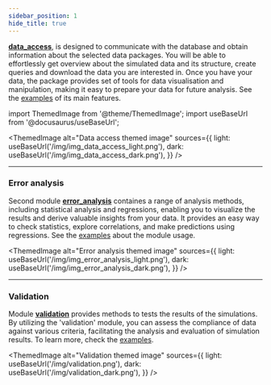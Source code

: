 ```yaml
---
sidebar_position: 1
hide_title: true
---
```


[**data_access**](documentation/data_access.md), is designed to communicate with the database and obtain information about the selected data packages.
You will be able to effortlessly get overview about the simulated data and its structure, create queries and download the data you are interested in. Once you have your data, the package provides set of tools for data visualisation and manipulation, making it easy to prepare your data for future analysis. See the [examples](data_access_examples.md) of its main features.

import ThemedImage from '@theme/ThemedImage';
import useBaseUrl from '@docusaurus/useBaseUrl';

<ThemedImage
  alt="Data access themed image"
  sources={{
    light: useBaseUrl('/img/img_data_access_light.png'),
    dark: useBaseUrl('/img/img_data_access_dark.png'),
  }}
/>

---

### Error analysis

Second module [**error_analysis**](documentation/error_analysis.md) containes a range of analysis methods, including statistical analysis and regressions, enabling you to visualize the results and derive valuable insights from your data. It provides an easy way to check statistics, explore correlations, and make predictions using regressions. See the [examples](error_analysis_examples.md) about the module usage.

<ThemedImage
  alt="Error analysis themed image"
  sources={{
    light: useBaseUrl('/img/img_error_analysis_light.png'),
    dark: useBaseUrl('/img/img_error_analysis_dark.png'),
  }}
/>

---

### Validation

Module [**validation**](documentation/validation.md) provides methods to tests the results of the simulations. By utilizing the 'validation' module, you can assess the compliance of data against various criteria, facilitating the analysis and evaluation of simulation results. To learn more, check the [examples](validation_examples.md).

<ThemedImage
  alt="Validation themed image"
  sources={{
    light: useBaseUrl('/img/validation.png'),
    dark: useBaseUrl('/img/validation_dark.png'),
  }}
/>